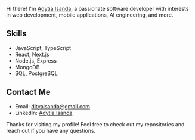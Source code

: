 Hi there! I'm [Adytia Isanda](https://github.com/daditsan), a passionate software developer with interests in web development, mobile applications, AI engineering, and more.

<!--- ## 🚀 Projects

- **[Project 1](https://github.com/your-username/project1)**: A brief description of what this project does.
- **[Project 2](https://github.com/your-username/project2)**: A brief description of what this project does.

--->

## Skills

- JavaScript, TypeScript
- React, Next.js
- Node.js, Express
- MongoDB
- SQL, PostgreSQL

## Contact Me

- Email: [dityaisanda@gmail.com](mailto:dityaisanda@gmail.com)
- LinkedIn: [Adytia Isanda](www.linkedin.com/in/adytia-isanda-441a8a232)

Thanks for visiting my profile! Feel free to check out my repositories and reach out if you have any questions.
